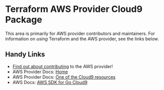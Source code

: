 # Terraform AWS Provider Cloud9 Package
<!-- markdownlint-disable MD026 -->
This area is primarily for AWS provider contributors and maintainers. For information on _using_ Terraform and the AWS provider, see the links below.


## Handy Links
* [Find out about contributing](../../../docs/contributing) to the AWS provider!
* AWS Provider Docs: [Home](https://registry.terraform.io/providers/hashicorp/aws/latest/docs)
* AWS Provider Docs: [One of the Cloud9 resources](https://registry.terraform.io/providers/hashicorp/aws/latest/docs/resources/cloud9_environment_ec2)
* AWS Docs: [AWS SDK for Go Cloud9](https://docs.aws.amazon.com/sdk-for-go/api/service/cloud9/)
